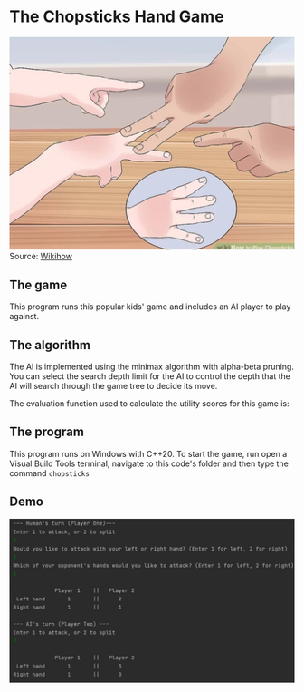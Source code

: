 # The Chopsticks Hand Game

![Chopsticks game](chopsticks-image.jpg)
Source: [Wikihow](https://www.wikihow.com/Play-Chopsticks)
## The game

This program runs this popular kids' game and includes an
AI player to play against.

## The algorithm

The AI is implemented using the minimax algorithm with alpha-beta pruning.
You can select the search depth limit for the AI to control the depth that the AI
will search through the game tree to decide its move.


The evaluation function used to calculate the utility scores for this game is:

## The program
This program runs on Windows with C++20.
To start the game, run open a Visual Build Tools terminal, navigate to
this code's folder and then type the command `chopsticks`


## Demo

![demo](demo.jpg)